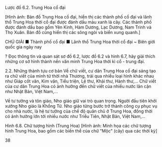 Lược đồ 6.2. Trung Hoa cổ đại

[Hình ảnh: Bản đồ Trung Hoa cổ đại, hiển thị các thành phố cổ đại và lãnh thổ Trung Hoa thời cổ đại được đánh dấu màu xanh lá cây. Các thành phố được đánh dấu bao gồm Yên Kinh, Hàm Dương, Lạc Dương, Nam Trinh và Thọ Xuân. Bản đồ cũng hiển thị các sông ngòi và biển xung quanh.]

CHÚ GIẢI
■ Thành phố cổ đại
■ Lãnh thổ Trung Hoa thời cổ đại
~ Biên giới quốc gia ngày nay

? Đọc thông tin và quan sát sơ đồ 6.2, lược đồ 6.2 và hình 6.7, hãy giải thích những cơ sở hình thành nền văn minh Trung Hoa thời kì cổ - trung đại.

2.2. Những thành tựu cơ bản
Về chữ viết, cư dân Trung Hoa cổ đại sáng tạo ra chữ viết của mình từ thời nhà Thương, trải qua nhiều loại hình khác nhau như Giáp cốt văn, Kim văn, Tiểu triện, Lệ thư, Khải thư, Hành thư,... Chữ viết của cư dân Trung Hoa có ảnh hưởng đến chữ viết của nhiều nước lân cận như Nhật Bản, Việt Nam,...

Về tư tưởng và tôn giáo, Nho giáo giữ vai trò quan trọng. Người đầu tiên khởi xướng Nho giáo là Khổng Tử. Nho giáo từng bước trở thành công cụ phục vụ cho nhà nước, là hệ tư tưởng của chế độ quân chủ ở Trung Hoa, đồng thời có ảnh hưởng lớn tới nhiều nước như Triều Tiên, Nhật Bản, Việt Nam,...

Hình 6.8. Chữ tượng hình (Trung Hoa)
[Hình ảnh: Minh họa các chữ tượng hình Trung Hoa, bao gồm các biến thể của chữ "Mộc" (cây) qua các thời kỳ]

38